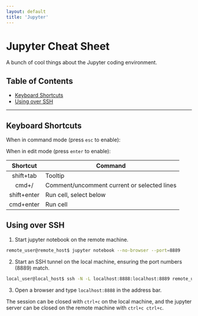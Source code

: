 ```yaml
---
layout: default
title: 'Jupyter'
---
```


# Jupyter Cheat Sheet

A bunch of cool things about the Jupyter coding environment.

## Table of Contents

* [Keyboard Shortcuts](#shortcuts)
* [Using over SSH](#ssh)

---

## <a name='shortcuts'></a>Keyboard Shortcuts

When in command mode (press `esc` to enable):

When in edit mode (press `enter` to enable):

| Shortcut | Command |
|:--------:| ------- |
|shift+tab|Tooltip|
|cmd+/|Comment/uncomment current or selected lines|
|shift+enter|Run cell, select below|
|cmd+enter|Run cell|

## <a name='ssh'></a>Using over SSH

1. Start jupyter notebook on the remote machine.
``` bash
remote_user@remote_host$ jupyter notebook --no-browser --port=8889
```

2. Start an SSH tunnel on the local machine, ensuring the port numbers (8889) match.
``` bash
local_user@local_host$ ssh -N -L localhost:8888:localhost:8889 remote_user@remote_host
```

3. Open a browser and type `localhost:8888` in the address bar.

The session can be closed with `ctrl+c` on the local machine, and the jupyter server can be closed on the remote machine with `ctrl+c ctrl+c`.
